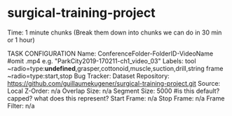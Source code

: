 # surgical-training-project

Time: 1 minute chunks (Break them down into chunks we can do in 30 min or 1 hour)

TASK CONFIGURATION
Name: ConferenceFolder-FolderID-VideoName #omit .mp4 
      e.g. "ParkCity2019-170211-ch1_video_03" 
Labels: tool ~radio=type:__undefined__,grasper,cottonoid,muscle,suction,drill,string
        frame ~radio=type:start,stop
Bug Tracker:
Dataset Repository: https://github.com/guillaumekugener/surgical-training-project.git
Source: Local 
Z-Order: n/a
Overlap Size: n/a
Segment Size: 5000 #is this default? capped? what does this represent? 
Start Frame: n/a
Stop Frame: n/a
Frame Filter: n/a

